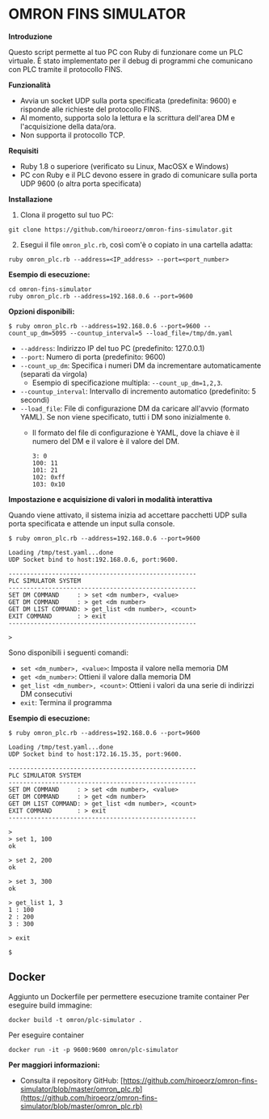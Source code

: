# OMRON FINS SIMULATOR
**Introduzione**

Questo script permette al tuo PC con Ruby di funzionare come un PLC virtuale. È stato implementato per il debug di programmi che comunicano con PLC tramite il protocollo FINS.

**Funzionalità**

- Avvia un socket UDP sulla porta specificata (predefinita: 9600) e risponde alle richieste del protocollo FINS.
- Al momento, supporta solo la lettura e la scrittura dell'area DM e l'acquisizione della data/ora.
- Non supporta il protocollo TCP.

**Requisiti**

- Ruby 1.8 o superiore (verificato su Linux, MacOSX e Windows)
- PC con Ruby e il PLC devono essere in grado di comunicare sulla porta UDP 9600 (o altra porta specificata)

**Installazione**

1. Clona il progetto sul tuo PC:

```
git clone https://github.com/hiroeorz/omron-fins-simulator.git
```

2. Esegui il file `omron_plc.rb`, così com'è o copiato in una cartella adatta:

```
ruby omron_plc.rb --address=<IP_address> --port=<port_number>
```

**Esempio di esecuzione:**

```
cd omron-fins-simulator
ruby omron_plc.rb --address=192.168.0.6 --port=9600
```

**Opzioni disponibili:**
```
$ ruby omron_plc.rb --address=192.168.0.6 --port=9600 --count_up_dm=5095 --countup_interval=5 --load_file=/tmp/dm.yaml
```
- `--address`: Indirizzo IP del tuo PC (predefinito: 127.0.0.1)
- `--port`: Numero di porta (predefinito: 9600)
- `--count_up_dm`: Specifica i numeri DM da incrementare automaticamente (separati da virgola)
    * Esempio di specificazione multipla: `--count_up_dm=1,2,3`.
- `--countup_interval`: Intervallo di incremento automatico (predefinito: 5 secondi)
- `--load_file`: File di configurazione DM da caricare all'avvio (formato YAML). Se non viene specificato, tutti i DM sono inizialmente `0`.
    * Il formato del file di configurazione è YAML, dove la chiave è il numero del DM e il valore è il valore del DM.

        ``` 
        3: 0
        100: 11
        101: 21
        102: 0xff
        103: 0x10
        ``` 

**Impostazione e acquisizione di valori in modalità interattiva**

Quando viene attivato, il sistema inizia ad accettare pacchetti UDP sulla porta specificata e attende un input sulla console.

```
$ ruby omron_plc.rb --address=192.168.0.6 --port=9600

Loading /tmp/test.yaml...done
UDP Socket bind to host:192.168.0.6, port:9600.

----------------------------------------------------
PLC SIMULATOR SYSTEM
----------------------------------------------------
SET DM COMMAND     : > set <dm number>, <value>
GET DM COMMAND     : > get <dm number>
GET DM LIST COMMAND: > get_list <dm number>, <count>
EXIT COMMAND       : > exit
----------------------------------------------------

> 
```

Sono disponibili i seguenti comandi:

- `set <dm_number>, <value>`: Imposta il valore nella memoria DM
- `get <dm_number>`: Ottieni il valore dalla memoria DM
- `get_list <dm_number>, <count>`: Ottieni i valori da una serie di indirizzi DM consecutivi
- `exit`: Termina il programma

**Esempio di esecuzione:**

```
$ ruby omron_plc.rb --address=192.168.0.6 --port=9600

Loading /tmp/test.yaml...done
UDP Socket bind to host:172.16.15.35, port:9600.

----------------------------------------------------
PLC SIMULATOR SYSTEM
----------------------------------------------------
SET DM COMMAND     : > set <dm number>, <value>
GET DM COMMAND     : > get <dm number>
GET DM LIST COMMAND: > get_list <dm number>, <count>
EXIT COMMAND       : > exit
----------------------------------------------------

> 
> set 1, 100
ok

> set 2, 200
ok

> set 3, 300
ok

> get_list 1, 3
1 : 100
2 : 200
3 : 300

> exit

$
```

## Docker

Aggiunto un Dockerfile per permettere esecuzione tramite container
Per eseguire build immagine:
```
docker build -t omron/plc-simulator .
```

Per eseguire container

```
docker run -it -p 9600:9600 omron/plc-simulator
```


**Per maggiori informazioni:**

- Consulta il repository GitHub: [https://github.com/hiroeorz/omron-fins-simulator/blob/master/omron_plc.rb](https://github.com/hiroeorz/omron-fins-simulator/blob/master/omron_plc.rb)
